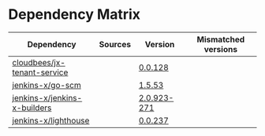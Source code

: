# Dependency Matrix

Dependency | Sources | Version | Mismatched versions
---------- | ------- | ------- | -------------------
[cloudbees/jx-tenant-service](https://github.com/cloudbees/jx-tenant-service) |  | [0.0.128](https://github.com/cloudbees/jx-tenant-service/releases/tag/v0.0.128) | 
[jenkins-x/go-scm](https://github.com/jenkins-x/go-scm) |  | [1.5.53]() | 
[jenkins-x/jenkins-x-builders](https://github.com/jenkins-x/jenkins-x-builders) |  | [2.0.923-271]() | 
[jenkins-x/lighthouse](https://github.com/jenkins-x/lighthouse) |  | [0.0.237]() | 
